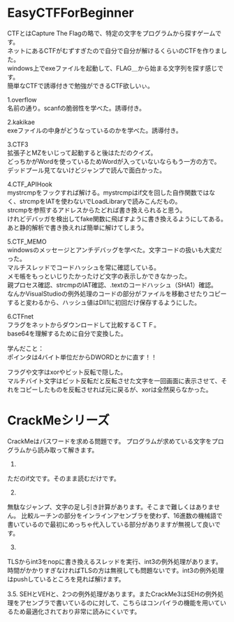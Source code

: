 # EasyCTFForBeginner
CTFとはCapture The Flagの略で、特定の文字をプログラムから探すゲームです。<br>
ネットにあるCTFがむずすぎたので自分で自分が解けるくらいのCTFを作りました。<br>
windows上でexeファイルを起動して、FLAG＿から始まる文字列を探す感じです。<br>
簡単なCTFで誘導付きで勉強ができるCTF欲しいぃ。<br>

1.overflow<br>
名前の通り。scanfの脆弱性を学べた。誘導付き。<br>

2.kakikae<br>
exeファイルの中身がどうなっているのかを学べた。誘導付き。<br>

3.CTF3<br>
拡張子とMZをいじって起動すると後はただのクイズ。<br>どっちかがWordを使っているためWordが入っていないならもう一方の方で。<br>
デッドプール見てないけどジャンプで読んで面白かった。<br>

4.CTF_APIHook<br>
mystrcmpをフックすれば解ける。mystrcmpはif文を回した自作関数ではなく、strcmpをIATを使わないでLoadLibraryで読みこんだもの。<br>
strcmpを参照するアドレスからたどれば書き換えられると思う。<br>
けれどデバッガを検出してfake関数に飛ばすように書き換えるようにしてある。<br>
あと静的解析で書き換えれば簡単に解けてしまう。<br>

5.CTF_MEMO<br>
windowsのメッセージとアンチデバッグを学べた。文字コードの扱いも大変だった。<br>
マルチスレッドでコードハッシュを常に確認している。<br>
メモ帳をもっといじりたかったけど文字の表示しかできなかった。<br>
親プロセス確認、strcmpのIAT確認、.textのコードハッシュ（SHA1）確認。<br>
なんかVisualStudioの例外処理のコードの部分がファイルを移動させたりコピーすると変わるから、ハッシュ値はDll1に初回だけ保存するようにした。<br>

6.CTFnet<br>
フラグをネットからダウンロードして比較するＣＴＦ。<br>
base64を理解するために自分で変換した。

学んだこと：<br>
ポインタは4バイト単位だからDWORDとかに直す！！<br>

フラグや文字はxorやビット反転で隠した。<br>マルチバイト文字はビット反転だと反転させた文字を一回画面に表示させて、それをコピーしたものを反転させれば元に戻るが、xorは全然戻らなかった。<br>


# CrackMeシリーズ<br>
CrackMeはパスワードを求める問題です。
プログラムが求めている文字をプログラムから読み取って解きます。

1.
ただのif文です。そのまま読むだけです。

2.
無駄なジャンプ、文字の足し引き計算があります。そこまで難しくはありません。
比較ルーチンの部分をインラインアセンブラを使わず、16進数の機械語で書いているので最初にめっちゃ代入している部分がありますが無視して良いです。

3.
TLSからint3をnopに書き換えるスレッドを実行、int3の例外処理があります。<br>
時間がかかりすぎなければTLSの方は無視しても問題ないです。int3の例外処理はpushしているところを見れば解けます。
  
3.5.
SEHとVEHと、2つの例外処理があります。またCrackMe3はSEHの例外処理をアセンブラで書いているのに対して、こちらはコンパイラの機能を用いているため最適化されており非常に読みにくいです。


